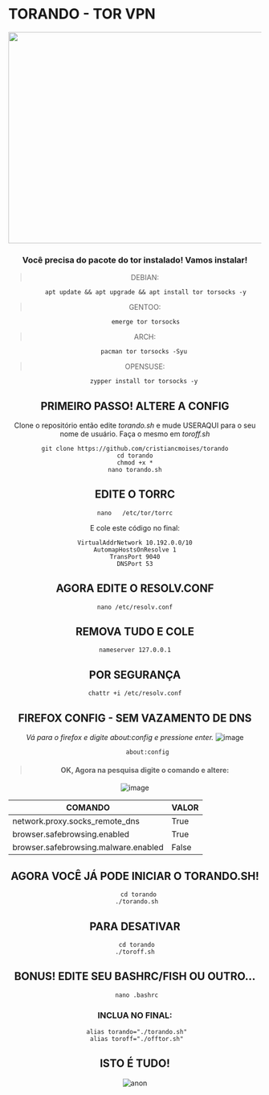 # TORANDO - TOR VPN
<p align="center"> 
<img src="https://github.com/cristiancmoises/torando/assets/86272521/045451b7-545a-4798-9df8-980b122b829d"  width="640"  height="420" />
<center/>
<p/>
  
### Você precisa do pacote do tor instalado! Vamos instalar!

> DEBIAN:
              
          apt update && apt upgrade && apt install tor torsocks -y
> GENTOO: 
       
          emerge tor torsocks

> ARCH: 
          
         pacman tor torsocks -Syu

> OPENSUSE: 
          
         zypper install tor torsocks -y

## PRIMEIRO PASSO! ALTERE A CONFIG
Clone o repositório então edite _torando.sh_ e mude USERAQUI para o seu nome de usuário.
Faça o mesmo em _toroff.sh_

    git clone https://github.com/cristiancmoises/torando
    cd torando
    chmod +x *
    nano torando.sh
    
## EDITE O TORRC

    nano   /etc/tor/torrc

E cole este código no final:

    VirtualAddrNetwork 10.192.0.0/10
    AutomapHostsOnResolve 1
    TransPort 9040
    DNSPort 53

## AGORA EDITE O RESOLV.CONF

    nano /etc/resolv.conf

## REMOVA TUDO E COLE
    nameserver 127.0.0.1

## POR SEGURANÇA
    chattr +i /etc/resolv.conf
 
    
## FIREFOX CONFIG - SEM VAZAMENTO DE DNS
_Vá para o firefox e digite *about:config* e pressione enter._
![image](https://github.com/cristiancmoises/torando/assets/86272521/149b910f-baab-44c8-b11d-35ca0b409a52)
                
           about:config

> #### OK, Agora na pesquisa digite o comando e altere:
![image](https://github.com/cristiancmoises/torando/assets/86272521/2951cc34-501a-4ffb-8eb8-07299fd83a92)

|    COMANDO             |     VALOR                        |
|------------------------|----------------------------------|
|network.proxy.socks_remote_dns |  True                     |
|browser.safebrowsing.enabled |    True                     |
|browser.safebrowsing.malware.enabled |   False             |

## AGORA VOCÊ JÁ PODE INICIAR O TORANDO.SH!
      cd torando
     ./torando.sh
## PARA DESATIVAR
     cd torando
    ./toroff.sh

## BONUS! EDITE SEU BASHRC/FISH OU OUTRO... 
     nano .bashrc
### INCLUA NO FINAL:
     alias torando="./torando.sh"
     alias toroff="./offtor.sh"

## ISTO É TUDO! 
![anon](https://github.com/cristiancmoises/torando/assets/86272521/d02ee4f6-83ee-4a43-abd9-a11c9e37c77d)


